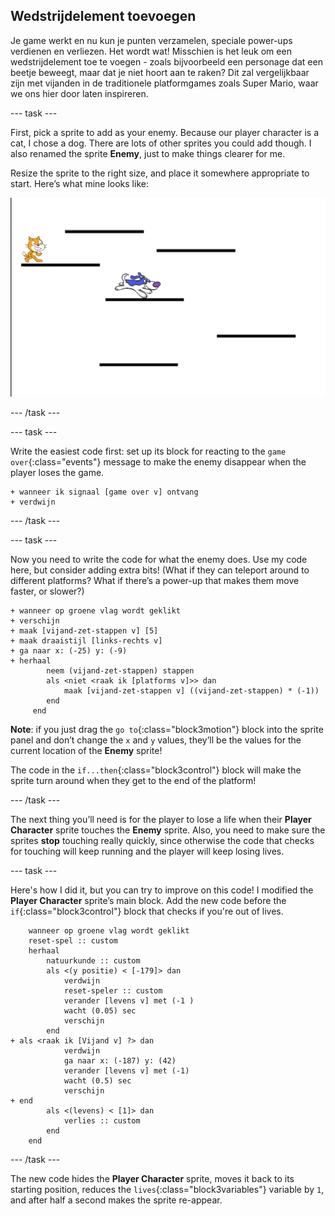 ## Wedstrijdelement toevoegen

Je game werkt en nu kun je punten verzamelen, speciale power-ups verdienen en verliezen. Het wordt wat! Misschien is het leuk om een wedstrijdelement toe te voegen - zoals bijvoorbeeld een personage dat een beetje beweegt, maar dat je niet hoort aan te raken? Dit zal vergelijkbaar zijn met vijanden in de traditionele platformgames zoals Super Mario, waar we ons hier door laten inspireren.

\--- task \---

First, pick a sprite to add as your enemy. Because our player character is a cat, I chose a dog. There are lots of other sprites you could add though. I also renamed the sprite **Enemy**, just to make things clearer for me.

Resize the sprite to the right size, and place it somewhere appropriate to start. Here’s what mine looks like:

![The dog enemy sprite](images/enemySprite.png)

\--- /task \---

\--- task \---

Write the easiest code first: set up its block for reacting to the `game over`{:class="events"} message to make the enemy disappear when the player loses the game.

```blocks3
+ wanneer ik signaal [game over v] ontvang
+ verdwijn
```

\--- /task \---

\--- task \---

Now you need to write the code for what the enemy does. Use my code here, but consider adding extra bits! (What if they can teleport around to different platforms? What if there’s a power-up that makes them move faster, or slower?)

```blocks3
+ wanneer op groene vlag wordt geklikt
+ verschijn
+ maak [vijand-zet-stappen v] [5]
+ maak draaistijl [links-rechts v]
+ ga naar x: (-25) y: (-9)
+ herhaal
        neem (vijand-zet-stappen) stappen
        als <niet <raak ik [platforms v]>> dan
            maak [vijand-zet-stappen v] ((vijand-zet-stappen) * (-1))
        end
     end
```

**Note**: if you just drag the `go to`{:class="block3motion"} block into the sprite panel and don’t change the `x` and `y` values, they’ll be the values for the current location of the **Enemy** sprite!

The code in the `if...then`{:class="block3control"} block will make the sprite turn around when they get to the end of the platform!

\--- /task \---

The next thing you’ll need is for the player to lose a life when their **Player Character** sprite touches the **Enemy** sprite. Also, you need to make sure the sprites **stop** touching really quickly, since otherwise the code that checks for touching will keep running and the player will keep losing lives.

\--- task \---

Here's how I did it, but you can try to improve on this code! I modified the **Player Character** sprite’s main block. Add the new code before the `if`{:class="block3control"} block that checks if you're out of lives.

```blocks3
    wanneer op groene vlag wordt geklikt
    reset-spel :: custom
    herhaal
        natuurkunde :: custom
        als <(y positie) < [-179]> dan
            verdwijn
            reset-speler :: custom
            verander [levens v] met (-1 )
            wacht (0.05) sec
            verschijn
        end
+ als <raak ik [Vijand v] ?> dan
            verdwijn
            ga naar x: (-187) y: (42)
            verander [levens v] met (-1)
            wacht (0.5) sec
            verschijn
+ end
        als <(levens) < [1]> dan
            verlies :: custom
        end
    end
```

\--- /task \---

The new code hides the **Player Character** sprite, moves it back to its starting position, reduces the `lives`{:class="block3variables"} variable by `1`, and after half a second makes the sprite re-appear.